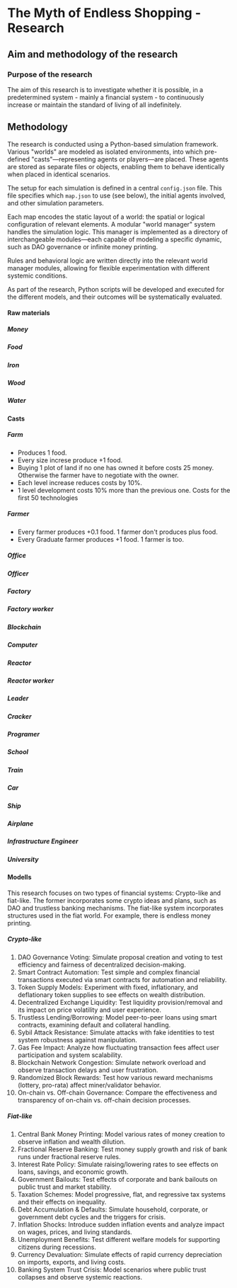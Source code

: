 # The Myth of Endless Shopping - Research
## Aim and methodology of the research
### Purpose of the research
The aim of this research is to investigate whether it is possible, in a predetermined system - mainly a financial system - to continuously increase or maintain the standard of living of all indefinitely.
## Methodology
The research is conducted using a Python-based simulation framework. Various "worlds" are modeled as isolated environments, into which pre-defined "casts"—representing agents or players—are placed. These agents are stored as separate files or objects, enabling them to behave identically when placed in identical scenarios.

The setup for each simulation is defined in a central `config.json` file. This file specifies which `map.json` to use (see below), the initial agents involved, and other simulation parameters.

Each map encodes the static layout of a world: the spatial or logical configuration of relevant elements. A modular "world manager" system handles the simulation logic. This manager is implemented as a directory of interchangeable modules—each capable of modeling a specific dynamic, such as DAO governance or infinite money printing.

Rules and behavioral logic are written directly into the relevant world manager modules, allowing for flexible experimentation with different systemic conditions.

As part of the research, Python scripts will be developed and executed for the different models, and their outcomes will be systematically evaluated.
#### Raw materials
##### Money
##### Food
##### Iron
##### Wood
##### Water
#### Casts
##### Farm
- Produces 1 food.
- Every size increse produce +1 food.
- Buying 1 plot of land if no one has owned it before costs 25 money. Otherwise the farmer have to negotiate with the owner.
- Each level increase reduces costs by 10%.
- 1 level development costs 10% more than the previous one. Costs for the first 50 technologies
##### Farmer
- Every farmer produces +0.1 food. 1 farmer don't produces plus food.
- Every Graduate farmer produces +1 food. 1 farmer is too.
##### Office
##### Officer
##### Factory
##### Factory worker
##### Blockchain
##### Computer
##### Reactor
##### Reactor worker
##### Leader
##### Cracker
##### Programer
##### School
##### Train
##### Car
##### Ship
##### Airplane
##### Infrastructure Engineer
##### University

#### Modells
This research focuses on two types of financial systems: Crypto-like and fiat-like. The former incorporates some crypto ideas and plans, such as DAO and trustless banking mechanisms. The fiat-like system incorporates structures used in the fiat world. For example, there is endless money printing.
##### Crypto-like
1. DAO Governance Voting: Simulate proposal creation and voting to test efficiency and fairness of decentralized decision-making.
2. Smart Contract Automation: Test simple and complex financial transactions executed via smart contracts for automation and reliability.
3. Token Supply Models: Experiment with fixed, inflationary, and deflationary token supplies to see effects on wealth distribution.
4. Decentralized Exchange Liquidity: Test liquidity provision/removal and its impact on price volatility and user experience.
5. Trustless Lending/Borrowing: Model peer-to-peer loans using smart contracts, examining default and collateral handling.
6. Sybil Attack Resistance: Simulate attacks with fake identities to test system robustness against manipulation.
7. Gas Fee Impact: Analyze how fluctuating transaction fees affect user participation and system scalability.
8. Blockchain Network Congestion: Simulate network overload and observe transaction delays and user frustration.
9. Randomized Block Rewards: Test how various reward mechanisms (lottery, pro-rata) affect miner/validator behavior.
10. On-chain vs. Off-chain Governance: Compare the effectiveness and transparency of on-chain vs. off-chain decision processes.
##### Fiat-like
1. Central Bank Money Printing: Model various rates of money creation to observe inflation and wealth dilution.
2. Fractional Reserve Banking: Test money supply growth and risk of bank runs under fractional reserve rules.
3. Interest Rate Policy: Simulate raising/lowering rates to see effects on loans, savings, and economic growth.
4. Government Bailouts: Test effects of corporate and bank bailouts on public trust and market stability.
5. Taxation Schemes: Model progressive, flat, and regressive tax systems and their effects on inequality.
6. Debt Accumulation & Defaults: Simulate household, corporate, or government debt cycles and the triggers for crisis.
7. Inflation Shocks: Introduce sudden inflation events and analyze impact on wages, prices, and living standards.
8. Unemployment Benefits: Test different welfare models for supporting citizens during recessions.
9. Currency Devaluation: Simulate effects of rapid currency depreciation on imports, exports, and living costs.
10. Banking System Trust Crisis: Model scenarios where public trust collapses and observe systemic reactions.
